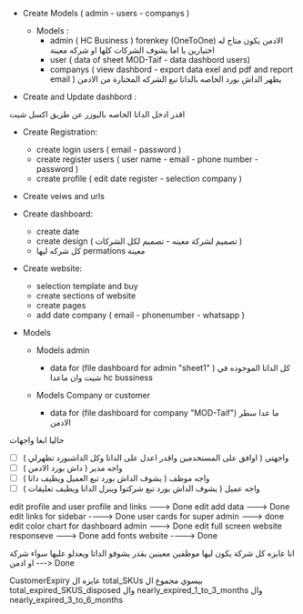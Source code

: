 - Create Models ( admin - users - companys )
    - Models :
        - admin ( HC Business ) forenkey (OneToOne) الادمن يكون متاح له اختيارين يا اما يشوف الشركات كلها او شركه معينة
        - user ( data of sheet MOD-Taif - data dashbord users)
        - companys ( view dashbord - export data exel and pdf and report email ) يظهر الداش بورد الخاصه بالداتا تبع
          الشركه المختارة من الادمن

- Create and Update dashbord :

اقدر ادخل الداتا الخاصه باليوزر عن طريق اكسل شيت

- Create Registration:
    - create login users  ( email - password )
    - create register users ( user name - email - phone number - password )
    - create profile ( edit date register - selection company )

- Create veiws and urls

- Create dashboard:
    - create date
    - create design ( تصميم لشركة معينه - تصميم لكل الشركات )
    - كل شركه ليها permations معينة


- Create website:
    - selection template and buy
    - create sections of website
    - create pages
    - add date company ( email - phonenumber - whatsapp )


* Models
    * Models admin
        - data for (file dashboard for admin "sheet1" ) كل الداتا الموجوده في شيت وان ماعدا hc bussiness

    * Models Company or customer
        - data for (file dashboard for company "MOD-Taif") ما عدا سطر الادمن

حاليا ابغا واجهات

- [ ] واجهتي ( اوافق على المستخدمين واقدر اعدل على الداتا وكل الداشبورد تظهرلي )
- [ ] واجه مدير  ( داش بورد الادمن )
- [ ] واجه موظف  ( يشوف الداش بورد تبع العميل ويظيف داتا )
- [ ] واجه عميل ( يشوف الداش بورد تبع شركتوا وينزل الداتا ويظيف تعليقات )

edit profile and user profile and links ---> Done
edit add data ---> Done
edit links for sidebar ----> Done
user cards for super admin ---> done
edit color chart for dashboard admin ---> Done
edit full screen website responseve ---> Done
add fonts website ----> Done

انا عايزه كل شركة يكون ليها موظفين معينين يقدر يشوفو الداتا ويعدلو عليها سواء شركة او ادمن ---> Done

CustomerExpiry عايزه ال total_SKUs بيسوي مجموع ال total_expired_SKUS_disposed وال nearly_expired_1_to_3_months وال
nearly_expired_3_to_6_months 